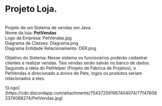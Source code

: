 <h1>Projeto Loja.</h1><br>
Projeto de um Sistema de vendas em Java.<br>
Nome da loja: <b>PetVendas</b><br>
Logo da Empresa: PetVendas.jpg<br>
Diagrama de Classes: Diagrama.png<br>
Diagrama Entidade Relacionamento: DER.png<br>
<p>Objetivo do Sistema: Nesse sistema os funcionários poderão cadastrar clientes e realizar vendas. Tais vendas serão salvas no banco de dados. Seguindo a ideia do PetHelper (Projeto de Fábrica de Projetos), o PetVendas é direcionado a donos de Pets, logos os produtos seriam relacionados a eles.</p>
![Logo](https://cdn.discordapp.com/attachments/754372591967404074/771476062374068274/PetVendas.jpg)

